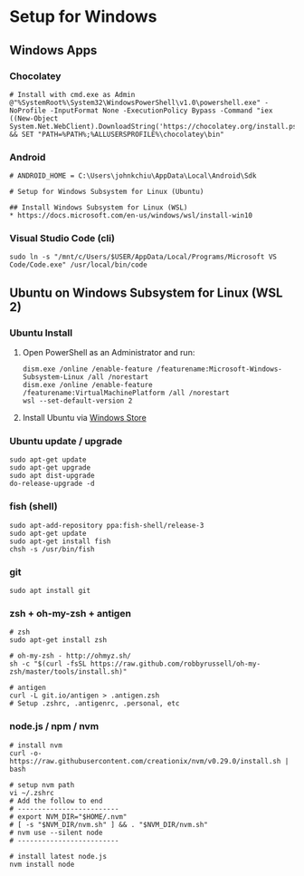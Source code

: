 # Setup for Windows

## Windows Apps

### Chocolatey
```shell
# Install with cmd.exe as Admin
@"%SystemRoot%\System32\WindowsPowerShell\v1.0\powershell.exe" -NoProfile -InputFormat None -ExecutionPolicy Bypass -Command "iex ((New-Object System.Net.WebClient).DownloadString('https://chocolatey.org/install.ps1'))" && SET "PATH=%PATH%;%ALLUSERSPROFILE%\chocolatey\bin"
```

### Android
```shell
# ANDROID_HOME = C:\Users\johnkchiu\AppData\Local\Android\Sdk

# Setup for Windows Subsystem for Linux (Ubuntu)

## Install Windows Subsystem for Linux (WSL)
* https://docs.microsoft.com/en-us/windows/wsl/install-win10
```

### Visual Studio Code (cli)
```shell
sudo ln -s "/mnt/c/Users/$USER/AppData/Local/Programs/Microsoft VS Code/Code.exe" /usr/local/bin/code
```

## Ubuntu on Windows Subsystem for Linux (WSL 2)

### Ubuntu Install
1. Open PowerShell as an Administrator and run:
    ```
    dism.exe /online /enable-feature /featurename:Microsoft-Windows-Subsystem-Linux /all /norestart
    dism.exe /online /enable-feature /featurename:VirtualMachinePlatform /all /norestart
    wsl --set-default-version 2
    ```
1. Install Ubuntu via [Windows Store](https://www.microsoft.com/en-us/p/ubuntu/9nblggh4msv6)

### Ubuntu update / upgrade
```
sudo apt-get update
sudo apt-get upgrade
sudo apt dist-upgrade
do-release-upgrade -d
```

### fish (shell)
```shell
sudo apt-add-repository ppa:fish-shell/release-3
sudo apt-get update
sudo apt-get install fish
chsh -s /usr/bin/fish
```

### git
```shell
sudo apt install git
```

### zsh + oh-my-zsh + antigen
```shell
# zsh
sudo apt-get install zsh

# oh-my-zsh - http://ohmyz.sh/
sh -c "$(curl -fsSL https://raw.github.com/robbyrussell/oh-my-zsh/master/tools/install.sh)"

# antigen
curl -L git.io/antigen > .antigen.zsh
# Setup .zshrc, .antigenrc, .personal, etc
```

### node.js / npm / nvm
```shell
# install nvm
curl -o- https://raw.githubusercontent.com/creationix/nvm/v0.29.0/install.sh | bash

# setup nvm path
vi ~/.zshrc
# Add the follow to end
# -------------------------
# export NVM_DIR="$HOME/.nvm"
# [ -s "$NVM_DIR/nvm.sh" ] && . "$NVM_DIR/nvm.sh"
# nvm use --silent node
# -------------------------

# install latest node.js
nvm install node
```
